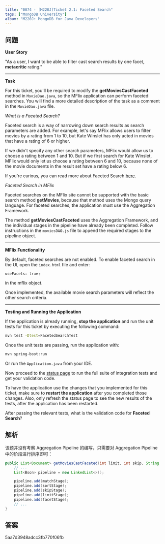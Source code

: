```yaml
---
title: "0074 - [M220J]Ticket 2.1: Faceted Search"
tags: ["MongoDB University"]
album: "M220J: MongoDB for Java Developers"
---
```


## 问题

**User Story**

"As a user, I want to be able to filter cast search results by one facet, **metacritic** rating."

---

**Task**

For this ticket, you'll be required to modify the **getMoviesCastFaceted** method in `MovieDao.java`, so the MFlix application can perform faceted searches. You will find a more detailed description of the task as a comment in the `MovieDao.java` file.

_What is a Faceted Search?_

Faceted search is a way of narrowing down search results as search parameters are added. For example, let's say MFlix allows users to filter movies by a rating from 1 to 10, but Kate Winslet has only acted in movies that have a rating of 6 or higher.

If we didn't specify any other search parameters, MFlix would allow us to choose a rating between 1 and 10. But if we first search for Kate Winslet, MFlix would only let us choose a rating between 6 and 10, because none of the movie documents in the result set have a rating below 6.

If you're curious, you can read more about Faceted Search [here](https://en.wikipedia.org/wiki/Faceted_search).

_Faceted Search in MFlix_

Faceted searches on the MFlix site cannot be supported with the basic search method **getMovies**, because that method uses the Mongo query language. For faceted searches, the application must use the Aggregation Framework.

The method **getMoviesCastFaceted** uses the Aggregation Framework, and the individual stages in the pipeline have already been completed. Follow instructions in the `moviesDAO.js` file to append the required stages to the pipeline object.

---

**MFlix Functionality**

By default, faceted searches are not enabled. To enable faceted search in the UI, open the `index.html` file and enter:

```
useFacets: true;
```

in the mflix object.

Once implemented, the available movie search parameters will reflect the other search criteria.

---

**Testing and Running the Application**

If the application is already running, **stop the application** and run the unit tests for this ticket by executing the following command:

```bash
mvn test -Dtest=FacetedSearchTest
```

Once the unit tests are passing, run the application with:

```bash
mvn spring-boot:run
```

Or run the `Application.java` from your IDE.

Now proceed to the [status page](http://localhost:5000/status) to run the full suite of integration tests and get your validation code.

To have the application use the changes that you implemented for this ticket, make sure to **restart the application** after you completed those changes. Also, only refresh the status page to see the new results of the tests, after the application has been restarted.

After passing the relevant tests, what is the validation code for **Faceted Search**?

<!--more-->

## 解析

该题并没有考察 Aggregation Pipeline 的编写，只需要对 Aggregation Pipeline 中的阶段进行排序即可：

```java
public List<Document> getMoviesCastFaceted(int limit, int skip, String... cast) {
    // ...
    List<Bson> pipeline = new LinkedList<>();

    pipeline.add(matchStage);
    pipeline.add(sortStage);
    pipeline.add(skipStage);
    pipeline.add(limitStage);
    pipeline.add(facetStage);
    // ...
}
```

## 答案

5aa7d3948adcc3fb770f06fb
